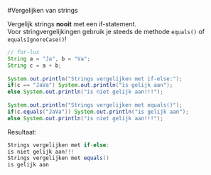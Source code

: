 #Vergelijken van strings


Vergelijk strings **nooit** met een if-statement.   
Voor stringvergelijkingen gebruik je steeds de methode `equals()` of `equalsIgnoreCase()`!

```java
// for-lus
String a = "Ja", b = "Va";
String c = a + b;
        
System.out.println("Strings vergelijken met if-else:");
if(c == "JaVa") System.out.println("is gelijk aan");
else System.out.println("is niet gelijk aan!!!");
        
System.out.println("Strings vergelijken met equals()");
if(c.equals("JaVa")) System.out.println("is gelijk aan");
else System.out.println("is niet gelijk aan!!!");
```

Resultaat:

```java
Strings vergelijken met if-else:
is niet gelijk aan!!!
Strings vergelijken met equals()
is gelijk aan
```






